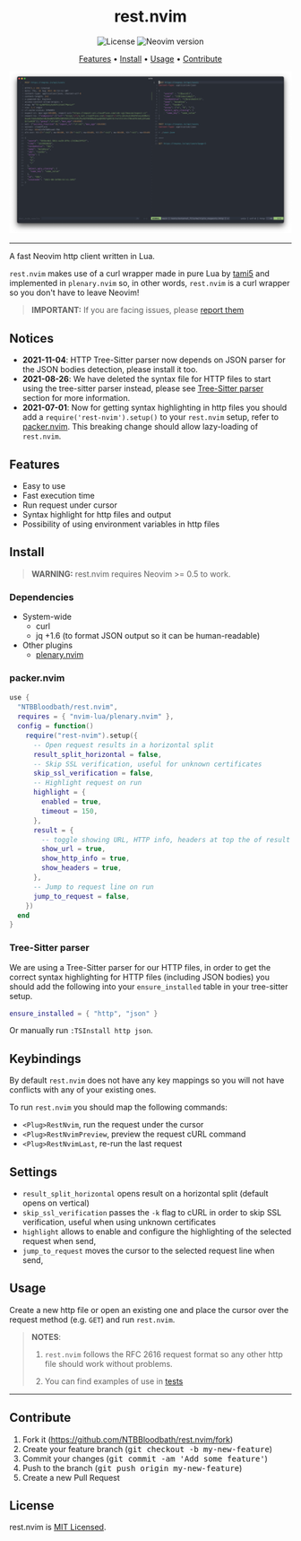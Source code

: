 <div align="center">

# rest.nvim

![License](https://img.shields.io/github/license/NTBBloodbath/rest.nvim?style=for-the-badge)
![Neovim version](https://img.shields.io/badge/Neovim-0.5-57A143?style=for-the-badge&logo=neovim)

[Features](#features) • [Install](#install) • [Usage](#usage) • [Contribute](#contribute)

![Demo](./assets/demo.png)

</div>

---

A fast Neovim http client written in Lua.

`rest.nvim` makes use of a curl wrapper made in pure Lua by [tami5] and implemented
in `plenary.nvim` so, in other words, `rest.nvim` is a curl wrapper so you don't
have to leave Neovim!

> **IMPORTANT:** If you are facing issues, please [report them](https://github.com/NTBBloodbath/rest.nvim/issues/new)

## Notices

- **2021-11-04**: HTTP Tree-Sitter parser now depends on JSON parser for the JSON bodies detection,
  please install it too.
- **2021-08-26**: We have deleted the syntax file for HTTP files to start using the tree-sitter parser instead,
  please see [Tree-Sitter parser](#tree-sitter-parser) section for more information.
- **2021-07-01**: Now for getting syntax highlighting in http files you should
  add a `require('rest-nvim').setup()` to your `rest.nvim` setup, refer to [packer.nvim](#packernvim).
  This breaking change should allow lazy-loading of `rest.nvim`.

## Features

- Easy to use
- Fast execution time
- Run request under cursor
- Syntax highlight for http files and output
- Possibility of using environment variables in http files

## Install

> **WARNING:** rest.nvim requires Neovim >= 0.5 to work.

### Dependencies

- System-wide
  - curl
  - jq +1.6 (to format JSON output so it can be human-readable)
- Other plugins
  - [plenary.nvim](https://github.com/nvim-lua/plenary.nvim)

### packer.nvim

```lua
use {
  "NTBBloodbath/rest.nvim",
  requires = { "nvim-lua/plenary.nvim" },
  config = function()
    require("rest-nvim").setup({
      -- Open request results in a horizontal split
      result_split_horizontal = false,
      -- Skip SSL verification, useful for unknown certificates
      skip_ssl_verification = false,
      -- Highlight request on run
      highlight = {
        enabled = true,
        timeout = 150,
      },
      result = {
        -- toggle showing URL, HTTP info, headers at top the of result window
        show_url = true,
        show_http_info = true,
        show_headers = true,
      },
      -- Jump to request line on run
      jump_to_request = false,
    })
  end
}
```

### Tree-Sitter parser

We are using a Tree-Sitter parser for our HTTP files, in order to get the correct syntax highlighting
for HTTP files (including JSON bodies) you should add the following into your `ensure_installed` table
in your tree-sitter setup.

```lua
ensure_installed = { "http", "json" }
```

Or manually run `:TSInstall http json`.

## Keybindings

By default `rest.nvim` does not have any key mappings so you will not have
conflicts with any of your existing ones.

To run `rest.nvim` you should map the following commands:
- `<Plug>RestNvim`, run the request under the cursor
- `<Plug>RestNvimPreview`, preview the request cURL command
- `<Plug>RestNvimLast`, re-run the last request

## Settings

- `result_split_horizontal` opens result on a horizontal split (default opens 
    on vertical)
- `skip_ssl_verification` passes the `-k` flag to cURL in order to skip SSL verification,
    useful when using unknown certificates
- `highlight` allows to enable and configure the highlighting of the selected request when send,
- `jump_to_request` moves the cursor to the selected request line when send,

## Usage

Create a new http file or open an existing one and place the cursor over the
request method (e.g. `GET`) and run `rest.nvim`.

> **NOTES**:
>
> 1. `rest.nvim` follows the RFC 2616 request format so any other
>    http file should work without problems.
>
> 2. You can find examples of use in [tests](./tests)

---

## Contribute

1. Fork it (https://github.com/NTBBloodbath/rest.nvim/fork)
2. Create your feature branch (<kbd>git checkout -b my-new-feature</kbd>)
3. Commit your changes (<kbd>git commit -am 'Add some feature'</kbd>)
4. Push to the branch (<kbd>git push origin my-new-feature</kbd>)
5. Create a new Pull Request

## License

rest.nvim is [MIT Licensed](./LICENSE).

[tami5]: https://github.com/tami5
